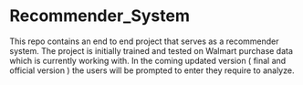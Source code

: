 # Recommender_System
This repo contains an end to end project that serves as a recommender system. The project is initially trained and tested on Walmart purchase data which is currently working with. In the coming updated version ( final and official version ) the users will be prompted to enter they require to analyze.
